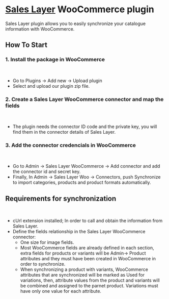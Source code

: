 <h1><a href="https://saleslayer.com/" title="Title" rel="nofollow">Sales Layer</a> WooCommerce plugin</h1>
Sales Layer plugin allows you to easily synchronize your catalogue information with WooCommerce.

<h2>How To Start</h2>

<p>
    <h3>1. Install the package in WooCommerce</h3><br>
    <ul>
        <li>Go to Plugins -> Add new -> Upload plugin</li>
        <li>Select and upload our plugin zip file.</li>
    </ul>
</p>

<p>
    <h3>2. Create a Sales Layer WooCommerce connector and map the fields</h3><br>
    <ul>
        <li>The plugin needs the connector ID code and the private key, you will find them in the connector details of Sales Layer.</li>
    </ul>
</p>
    
<p>
    <h3>3. Add the connector credencials in WooCommerce</h3><br>
    <ul>
        <li>Go to Admin -> Sales Layer WooCommerce -> Add connector and add the connector id and secret key.</li>
        <li>Finally, In Admin -> Sales Layer Woo -> Connectors, push Synchronize to import categories, products and product formats automatically.</li>
    </ul>
</p>

<p>
    <h2>Requirements for synchronization</h2><br>
    <ul>
        <li>cUrl extension installed; In order to call and obtain the information from Sales Layer.</li>
        <li>Define the fields relationship in the Sales Layer WooCommerce connector:
            <ul>
                <li>One size for image fields.</li>
                <li>Most WooCommerce fields are already defined in each section, extra fields for products or variants will be Admin-> Product attributes and they must have been created in WooCommerce in order to synchronize.</li>
                <li>When synchronizing a product with variants, WooCommerce attributes that are synchronized will be marked as Used for variations, then, attribute values from the product and variants will be combined and assigned to the parnet product. Variations must have only one value for each attribute.</li>
            </ul>
        </li>
    </ul>
</p>
